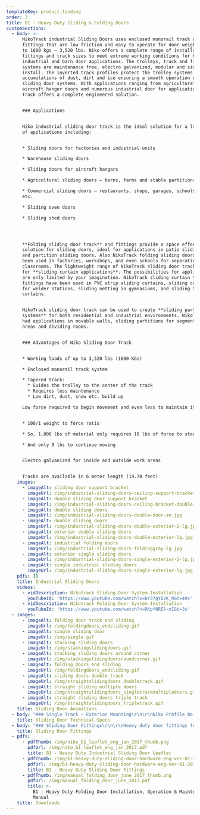 ```yaml
---
templateKey: product-landing
order: 3
title: B1 - Heavy Duty Sliding & Folding Doors
customSections:
  - body: >-
      NikoTrack industrial Sliding Doors uses enclosed monorail track and
      fittings that are low friction and easy to operate for door weights of up
      to 1600 kgs – 3,520 lbs. Niko offers a complete range of installation
      fittings and track sizes to meet extreme working conditions for heavy
      industrial and barn door applications. The trolleys, track and fittings
      systems are maintenance free, electro galvanized, modular and simple to
      install. The inverted track profiles protect the trolley systems from
      accumulations of dust, dirt and ice ensuring a smooth operation of large
      sliding door systems. With applications ranging from agricultural to
      aircraft hanger doors and numerous industrial door for applications, Niko
      Track offers a complete engineered solution.


      ### Applications


      Niko industrial sliding door track is the ideal solution for a large range
      of applications including:


      * Sliding doors for factories and industrial units

      * Warehouse sliding doors

      * Sliding doors for aircraft hangars

      * Agricultural sliding doors – barns, farms and stable partitions

      * Commercial sliding doors – restaurants, shops, garages, schools, offices
      etc.

      * Sliding oven doors

      * Sliding shed doors




      **Folding sliding door track** and fittings provide a space effective
      solution for sliding doors, ideal for applications in patio sliding doors
      and partition sliding doors. Also NikoTrack folding sliding doors have
      been used in factories, workshops, and even schools for separating
      classrooms. The lightweight range of NikoTrack sliding door track is ideal
      for **sliding curtain applications**. The possibilities for applications
      are only limited by your imagination. NikoTrack sliding curtain track and
      fittings have been used in PVC strip sliding curtains, sliding curtains
      for welder stations, sliding netting in gymnasiums, and sliding theatre
      curtains.


      NikoTrack sliding door track can be used to create **sliding partition
      systems** for both residential and industrial environments. NikoTrack has
      had applications in movable walls, sliding partitions for segmenting work
      areas and dividing rooms.


      ### Advantages of Niko Sliding Door Track


      * Working loads of up to 3,520 lbs (1600 KGs)

      * Enclosed monorail track system

      * Tapered track:
        * Guides the trolley to the center of the track
        * Requires less maintenance 
        * Low dirt, dust, snow etc. build up

      Low force required to begin movement and even less to maintain it


      * 100/1 weight to force ratio

      * So, 1,000 lbs of material only requires 10 lbs of force to start moving

      * And only 8 lbs to continue moving


      Electro galvanized for inside and outside work areas


      Tracks are available in 6 meter length (19.70 feet)
    images:
      - imageAlt: sliding door support bracket
        imageUrl: /img/industrial-sliding-doors-ceiling-support-bracket-lg.jpg
      - imageAlt: double sliding door support bracket
        imageUrl: /img/industrial-sliding-doors-ceiling-bracket-double-lg.jpg
      - imageAlt: double sliding doors
        imageUrl: /img/industrial-sliding-doors-double-door-sm.jpg
      - imageAlt: double sliding doors
        imageUrl: /img/industrial-sliding-doors-double-exterior-2-lg.jpg
      - imageAlt: exterior double sliding doors
        imageUrl: /img/industrial-sliding-doors-double-exterior-lg.jpg
      - imageAlt: industrial folding doors
        imageUrl: /img/industrial-sliding-doors-foldinggray-lg.jpg
      - imageAlt: exterior single sliding doors
        imageUrl: /img/industrial-sliding-doors-single-exterior-2-lg.jpg
      - imageAlt: single industrial sliding doors
        imageUrl: /img/industrial-sliding-doors-single-exterior-lg.jpg
    pdfs: []
    title: Industrial Sliding Doors
    videos:
      - vidDescription: Nikotrack Sliding Door System Installation
        youTubeId: 'https://www.youtube.com/watch?v=br37qYD2K_M&t=49s'
      - vidDescription: Nikotrack Folding Door System Installation
        youTubeId: 'https://www.youtube.com/watch?v=RKpfNREl-mI&t=3s'
  - images:
      - imageAlt: folding door track end sliding
        imageUrl: /img/foldingdoors_endsliding.gif
      - imageAlt: single sliding door
        imageUrl: /img/single.gif
      - imageAlt: stacking sliding doors
        imageUrl: /img/stackingslidingdoors.gif
      - imageAlt: stacking sliding doors around corner
        imageUrl: /img/stackingslidingdoorsroundcorner.gif
      - imageAlt: folding doors end sliding
        imageUrl: /img/foldingdoors_endsliding.gif
      - imageAlt: sliding doors double track
        imageUrl: /img/straightslidingdoors_doubletrack.gif
      - imageAlt: straight sliding multiple doors
        imageUrl: /img/straightslidingdoors_singletrackmultipledoors.gif
      - imageAlt: straight sliding doors triple track
        imageUrl: /img/straightslidingdoors_tripletrack.gif
    title: Sliding Door Animations
  - body: "### Single Track – Exterior Mounting\r\n\r\nNiko Profile No. | Double wheel hanger SWL kg | Door weight max (2 hangers) SWL kg | Door weight max (2 hangers) Electric Operation SWL kg | Door weight max for harmonica and folding doors SWL kg\r\n--- | --- | --- | --- | ---\r\n21.000 | 45 | 90 | – | 22\r\n23.000 | 100 | 200 | 100 | 50\r\n24.000 | 200 | 400 | 200 | 100\r\n25.000 | 300 | 600 | 300 | 150\r\n26.000 | 600 | 1200 | 600 | 300\r\n27.000 | 1000 | 2000 | 1200 | – |\r\n\r\n**Wall Support Bracket with Double Wheel Hanger**\r\n\r\nNiko Profile No. | Wall Support Bracket | Distance H Max / Min (mm)\r\n--- | --- | ---\r\n21.000 | 21.B01 | 112 / 98\r\n23.000 | 24.B01 | 148 / 121\r\n24.000 | 24.B01 | 175 / 146\r\n25.000 | 25.B01 | 215 / 188\r\n26.000 | 26.B01 | 330 / 242\r\n27.000 | 27.B01 | 400 / 306\r\n\r\n\n#### Single Track – Adjustable Exterior Wall Brackets\n\r\nNiko Profile No. | Double wheel hanger SWL kg | Door weight max (2 hangers) SWL kg | Door weight max (2 hangers) Electric Operation SWL kg | Door weight max for harmonica and folding doors SWL kg\r\n--- | --- | --- | --- | ---\r\n21.000 | 45 | 90 | – | 22\r\n23.000 | 100 | 200 | 100 | 50\r\n24.000 | 200 | 400 | 200 | 100\r\n25.000 | 300 | 600 | 300 | 150\r\n26.000 | 600 | 1200 | 600 | 300\r\n27.000 | 1000 | 2000 | 1200 | –\r\n\r\nAdjustable Wall Bracket with Adjustable Bracket & Double Wheel Hangers\n\r\nNiko Profile No. | Adjustable Wall Bracket | Adjustable Bracket | Distance H Max / Min (mm)\r\n--- | --- | --- | ---\r\n21.000 | 21.B05 | 21.B04 | 170 / 130\r\n23.000 | 24.B05 | 23.B04 | 245 / 185\r\n24.000 | 24.B05 | 24.B04 | 260 / 185\r\n25.000 | 26.B05 | 25.B04 | 345 / 245\r\n26.000 | 26.B05 | 26.B04 | 510 / 290\r\n\r\n## Two Sliding Doors – Double Fixed Exterior Wall Brackets\r\n\r\nNiko Profile No. | Double wheel hanger SWL kg | Door weight max (2 hangers) SWL kg | Door weight max (2 hangers) Electric Operation SWL kg | Door weight max for harmonica and folding doors SWL kg\r\n--- | --- | --- | --- | ---\r\n21.000 | 45 | 90 | – | 22\r\n23.000 | 100 | 200 | 100 | 50\r\n24.000 | 200 | 400 | 200 | 100\r\n25.000 | 300 | 600 | 300 | 150\r\n26.000 | 600 | 1200 | 600 | 300\r\n27.000 | 1000 | 2000 | 1200 | –\r\n\r\n**Double Wall Bracket with Double Wheel Hangers**\r\n\r\nNiko Profile No. | Double Wall Bracket | Distance H Max / Min (mm) | Distance X (mm)\r\n--- | --- | --- | ---\r\n23.000 | 23.B31 | 165 / 135 | 50\r\n24.000 | 24.B31 | 195 / 165 | 60\r\n25.000 | 24.B31 | 195 / 165 | 90\r\n26.000 | 25.B31 | 220 / 195 | 85\r\n\r\n## Two Sliding Doors – Double Adjustable Exterior Wall Brackets\r\n\r\nNiko Profile No. | Double wheel hanger SWL kg | Door weight max (2 hangers) SWL kg | Door weight max (2 hangers) electric Operation SWL kg | Door weight max for harmonica and folding doors SWL kg\r\n--- | --- | --- | --- | ---\r\n21.000 | 45 | 90 | – | 22\r\n23.000 | 100 | 200 | 100 | 50\r\n24.000 | 200 | 400 | 200 | 100\r\n25.000 | 300 | 600 | 300 | 150\r\n26.000 | 600 | 1200 | 600 | 300\r\n27.000 | 1000 | 2000 | 1200 | –\r\n\r\n**Double Adjustable Wall Bracket with Adjustable Bracket & Double Wheel Hangers**\r\n\r\nNiko Profile No. | Double Adjustable Wall Bracket | Adjustable Bracket | Distance H Max / Min (mm) | Distance X Max / Min (mm)\r\n--- | --- | --- | --- | ---\r\n21.000 | 21.B06 | 21.B04 | 175 / 140 | 70 / 40\r\n23.000 | 24.B06 | 23.B04 | 245 / 185 | 115 / 50\r\n24.000 | 24.B06 | 24.B04 | 260 / 185 | 110 / 60\r\n25.000 | 26.B06 | 25.B04 | 345 / 245 | 145 / 85\r\n26.000 | 26.B06 | 26.B04 | 510 / 290 | 135 / 105\r\n27.000 | 27.B06 | 27.B04 | 575 / 365 | 120 / 118\r\n\r\n## Ceiling Support Systems\r\n\r\n**Ceiling Support Bracket with Double Wheel Hanger**\r\n\r\nNiko Profile No. | Ceiling Support Bracket | Distance H Max / Min (mm)\r\n--- | --- | ---\r\n21.000 | 21.B02 | 89 / 74\r\n23.000 | 23.B02 | 121 / 93\r\n24.000 | 24.B02 | 140 / 110\r\n25.000 | 25.B02 | 173 / 145\r\n26.000 | 26.B02 | 278 / 190\r\n27.000 | 21.B02 | 337 / 243\r\n\r\n**Double Ceiling Bracket with Double Wheel Hanger**\r\n\r\nNiko Profile No. | Adjustable Wall Bracket | Distance H Max / Min (mm) | Distance X (mm)\r\n--- | --- | --- | ---\r\n23.000 | 23.B32 | 89 / 74 | 50\r\n24.000 | 24.B32 | 121 / 93 | 60\r\n24.000 | 24.B34 | 140 / 110 | 90\r\n25.000 | 25.B32 | 173 / 145 | 85\r\n"
    title: Sliding Door Technical Specs
  - body: "### Sliding Door Fittings\r\n\r\nHeavy duty door fittings for sliding doors in wood, steel or aluminium, folding doors and harmonica doors with many panels.\r\n\r\n* Moveable panels for outdoor shops\r\n* Partitions for large rooms\r\n* Heavy curtains\r\n* Scenery and theater curtains\r\n* Sliding gates on angle or square guide rail\r\n* Garage doors with counter-weights\r\n* Sliding airtight doors for freezing chambers\r\n* Sliding doors around the corner...\r\n"
    title: Sliding Door Fittings
  - pdfs:
      - pdfThumb: /img/niko_b1_leaflet_eng_jan_2017_thumb.png
        pdfUrl: /img/niko_b1_leaflet_eng_jan_2017.pdf
        title: B1 - Heavy Duty Industrial Sliding Door Leaflet
      - pdfThumb: /img/b1-heavy-duty-sliding-door-hardware-eng-ver-01-2017_thumb.png
        pdfUrl: /img/b1-heavy-duty-sliding-door-hardware-eng-ver-01-2017.pdf
        title: B1 - Heavy Duty Sliding Door Fittings
      - pdfThumb: /img/manual_folding_door_june_2017_thumb.png
        pdfUrl: /img/manual_folding_door_june_2017.pdf
        title: >-
          B1 - Heavy Duty Folding Door Installation, Operation & Maintenance
          Manual
    title: Downloads
---
```


